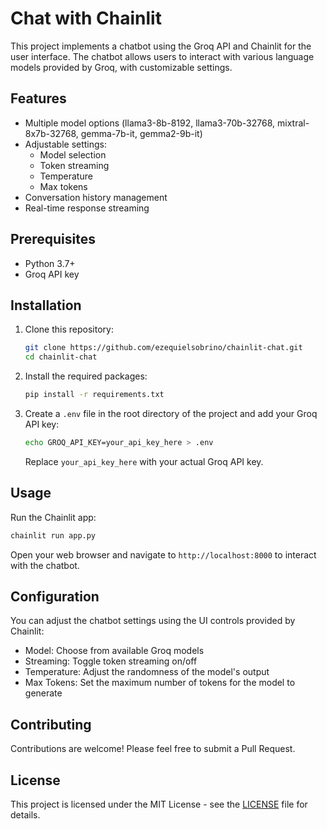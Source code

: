 # Chat with Chainlit

This project implements a chatbot using the Groq API and Chainlit for the user interface. The chatbot allows users to interact with various language models provided by Groq, with customizable settings.

## Features

- Multiple model options (llama3-8b-8192, llama3-70b-32768, mixtral-8x7b-32768, gemma-7b-it, gemma2-9b-it)
- Adjustable settings:
  - Model selection
  - Token streaming
  - Temperature
  - Max tokens
- Conversation history management
- Real-time response streaming

## Prerequisites

- Python 3.7+
- Groq API key

## Installation

1. Clone this repository:
   ```bash
   git clone https://github.com/ezequielsobrino/chainlit-chat.git
   cd chainlit-chat
   ```

2. Install the required packages:
   ```bash
   pip install -r requirements.txt
   ```

3. Create a `.env` file in the root directory of the project and add your Groq API key:
   ```bash
   echo GROQ_API_KEY=your_api_key_here > .env
   ```

   Replace `your_api_key_here` with your actual Groq API key.

## Usage

Run the Chainlit app:

```bash
chainlit run app.py
```

Open your web browser and navigate to `http://localhost:8000` to interact with the chatbot.

## Configuration

You can adjust the chatbot settings using the UI controls provided by Chainlit:

- Model: Choose from available Groq models
- Streaming: Toggle token streaming on/off
- Temperature: Adjust the randomness of the model's output
- Max Tokens: Set the maximum number of tokens for the model to generate

## Contributing

Contributions are welcome! Please feel free to submit a Pull Request.

## License

This project is licensed under the MIT License - see the [LICENSE](LICENSE) file for details.